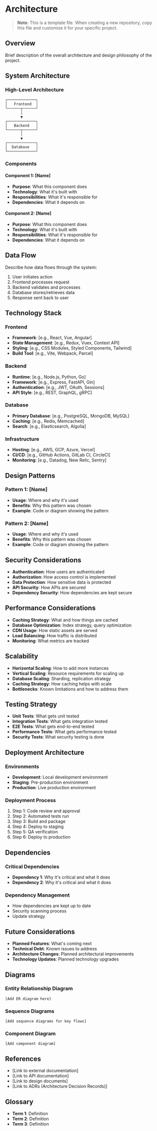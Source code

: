 # Architecture

> **Note**: This is a template file. When creating a new repository, copy this file and customize it for your specific project.

## Overview

Brief description of the overall architecture and design philosophy of the project.

## System Architecture

### High-Level Architecture

```
┌─────────────┐
│   Frontend  │
└──────┬──────┘
       │
       ▼
┌─────────────┐
│   Backend   │
└──────┬──────┘
       │
       ▼
┌─────────────┐
│  Database   │
└─────────────┘
```

### Components

#### Component 1: [Name]
- **Purpose**: What this component does
- **Technology**: What it's built with
- **Responsibilities**: What it's responsible for
- **Dependencies**: What it depends on

#### Component 2: [Name]
- **Purpose**: What this component does
- **Technology**: What it's built with
- **Responsibilities**: What it's responsible for
- **Dependencies**: What it depends on

## Data Flow

Describe how data flows through the system:

1. User initiates action
2. Frontend processes request
3. Backend validates and processes
4. Database stores/retrieves data
5. Response sent back to user

## Technology Stack

### Frontend
- **Framework**: [e.g., React, Vue, Angular]
- **State Management**: [e.g., Redux, Vuex, Context API]
- **Styling**: [e.g., CSS Modules, Styled Components, Tailwind]
- **Build Tool**: [e.g., Vite, Webpack, Parcel]

### Backend
- **Runtime**: [e.g., Node.js, Python, Go]
- **Framework**: [e.g., Express, FastAPI, Gin]
- **Authentication**: [e.g., JWT, OAuth, Sessions]
- **API Style**: [e.g., REST, GraphQL, gRPC]

### Database
- **Primary Database**: [e.g., PostgreSQL, MongoDB, MySQL]
- **Caching**: [e.g., Redis, Memcached]
- **Search**: [e.g., Elasticsearch, Algolia]

### Infrastructure
- **Hosting**: [e.g., AWS, GCP, Azure, Vercel]
- **CI/CD**: [e.g., GitHub Actions, GitLab CI, CircleCI]
- **Monitoring**: [e.g., Datadog, New Relic, Sentry]

## Design Patterns

### Pattern 1: [Name]
- **Usage**: Where and why it's used
- **Benefits**: Why this pattern was chosen
- **Example**: Code or diagram showing the pattern

### Pattern 2: [Name]
- **Usage**: Where and why it's used
- **Benefits**: Why this pattern was chosen
- **Example**: Code or diagram showing the pattern

## Security Considerations

- **Authentication**: How users are authenticated
- **Authorization**: How access control is implemented
- **Data Protection**: How sensitive data is protected
- **API Security**: How APIs are secured
- **Dependency Security**: How dependencies are kept secure

## Performance Considerations

- **Caching Strategy**: What and how things are cached
- **Database Optimization**: Index strategy, query optimization
- **CDN Usage**: How static assets are served
- **Load Balancing**: How traffic is distributed
- **Monitoring**: What metrics are tracked

## Scalability

- **Horizontal Scaling**: How to add more instances
- **Vertical Scaling**: Resource requirements for scaling up
- **Database Scaling**: Sharding, replication strategy
- **Caching Strategy**: How caching helps with scale
- **Bottlenecks**: Known limitations and how to address them

## Testing Strategy

- **Unit Tests**: What gets unit tested
- **Integration Tests**: What gets integration tested
- **E2E Tests**: What gets end-to-end tested
- **Performance Tests**: What gets performance tested
- **Security Tests**: What security testing is done

## Deployment Architecture

### Environments
- **Development**: Local development environment
- **Staging**: Pre-production environment
- **Production**: Live production environment

### Deployment Process
1. Step 1: Code review and approval
2. Step 2: Automated tests run
3. Step 3: Build and package
4. Step 4: Deploy to staging
5. Step 5: QA verification
6. Step 6: Deploy to production

## Dependencies

### Critical Dependencies
- **Dependency 1**: Why it's critical and what it does
- **Dependency 2**: Why it's critical and what it does

### Dependency Management
- How dependencies are kept up to date
- Security scanning process
- Update strategy

## Future Considerations

- **Planned Features**: What's coming next
- **Technical Debt**: Known issues to address
- **Architecture Changes**: Planned architectural improvements
- **Technology Updates**: Planned technology upgrades

## Diagrams

### Entity Relationship Diagram

```
[Add ER diagram here]
```

### Sequence Diagrams

```
[Add sequence diagrams for key flows]
```

### Component Diagram

```
[Add component diagram]
```

## References

- [Link to external documentation]
- [Link to API documentation]
- [Link to design documents]
- [Link to ADRs (Architecture Decision Records)]

## Glossary

- **Term 1**: Definition
- **Term 2**: Definition
- **Term 3**: Definition

